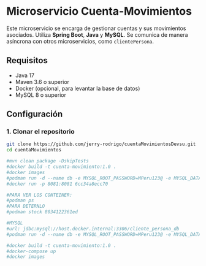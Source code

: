 # Microservicio Cuenta-Movimientos

Este microservicio se encarga de gestionar cuentas y sus movimientos asociados. Utiliza **Spring Boot**, **Java** y **MySQL**. Se comunica de manera asíncrona con otros microservicios, como `clientePersona`.

## Requisitos

- Java 17
- Maven 3.6 o superior
- Docker (opcional, para levantar la base de datos)
- MySQL 8 o superior

## Configuración

### 1. Clonar el repositorio

```bash
git clone https://github.com/jerry-rodrigo/cuentaMovimientosDevsu.git
cd cuentaMovimientos

#mvn clean package -DskipTests
#docker build -t cuenta-movimiento:1.0 .
#docker images
#podman run -d --name db -e MYSQL_ROOT_PASSWORD=MPeru123@ -e MYSQL_DATABASE=cuenta_movimiento_db -p 3306:3306 mysql:8
#docker run -p 8081:8081 6cc34a8ecc70

#PARA VER LOS CONTEINER:
#podman ps
#PARA DETERNLO
#podman stock 8034122361ed

#MYSQL
#url: jdbc:mysql://host.docker.internal:3306/cliente_persona_db
#podman run -d --name db -e MYSQL_ROOT_PASSWORD=MPeru123@ -e MYSQL_DATABASE=cliente_persona_db -p 3306:3306 mysql:8

#docker build -t cuenta-movimiento:1.0 .
#docker-compose up
#docker images
